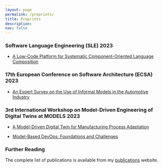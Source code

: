 ```yaml
---
layout: page
permalink: /preprints/
title: Preprints
description: 
nav: false
---
```


### Software Language Engineering (SLE) 2023

- [A Low-Code Platform for Systematic Component-Oriented Language Composition](../downloads/preprints/2023/A_Low-Code_Platform_for_Systematic_Component-Oriented_Language_Composition.pdf)


### 17th European Conference on Software Architecture (ECSA) 2023

- [An Expert Survey on the Use of Informal Models in the Automotive Industry](../downloads/preprints/2023/An_Expert_Survey_on_the_Use_of_Informal_Models_in_the_Automotive_Industry.pdf)


### 3rd International Workshop on Model-Driven Engineering of Digital Twins at MODELS 2023

- [A Model-Driven Digital Twin for Manufacturing Process Adaptation](../downloads/preprints/2023/A_Model-Driven_Digital_Twin_for_Manufacturing_Process_Adaptation.pdf)

- [Model-Based DevOps: Foundations and Challenges](../downloads/preprints/2023/A_Model-Driven_Digital_Twin_for_Manufacturing_Process_Adaptation.pdf)


### Further Reading

The complete list of publications is available from my [publications](../publications/) website.
